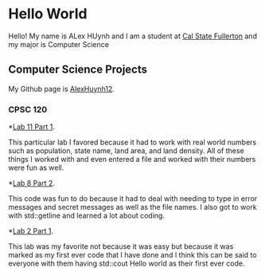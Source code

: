 # Hello World

Hello! My name is ALex HUynh and I am a student at [Cal State Fullerton](https://www.fullerton.edu/) and my major is Computer Science

## Computer Science Projects

My Github page is [AlexHuynh12](https://github.com/alexhuynh12).

### CPSC 120

*[Lab 11 Part 1](https://github.com/cpsc-pilot-fall-2022/cpsc-120-lab-11-huynh-and-ridog).
  
  This particular lab I favored because it had to work with real world numbers such as population, state name, land area, and land density. All of these
 things I worked with and even entered a file and worked with their numbers were fun as well. 
 
*[Lab 8 Part 2](https://github.com/cpsc-pilot-fall-2022/cpsc-120-lab-08-alex-huynh-and-kira-g).
  
  This code was fun to do because it had to deal with needing to type in error messages and secret messages as well as the file names. I also got to work 
 with std::getline and learned a lot about coding. 
  
*[Lab 2 Part 1](https://github.com/cpsc-pilot-fall-2022/cpsc-120-lab-02-AlexHuynh12).

  This lab was my favorite not because it was easy but because it was marked as my first ever code that I have done and I think this can be said to 
 everyone with them having std::cout Hello world as their first ever code. 
 ```
